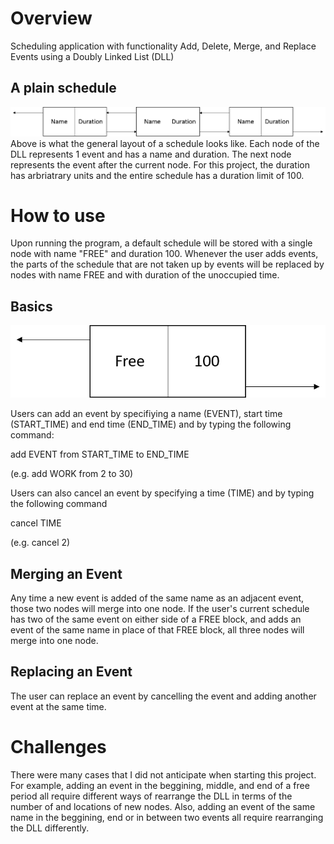 # Overview
Scheduling application with functionality Add, Delete, Merge, and Replace Events using a Doubly Linked List (DLL)

## A plain schedule
![](img/ListExample.png)
Above is what the general layout of a schedule looks like. Each node of the DLL represents 1 event and has a name and duration. The next node represents the event after the current node. For this project, the duration has arbriatrary units and the entire schedule has a duration limit of 100.

# How to use

Upon running the program, a default schedule will be stored with a single node with name "FREE" and duration 100. Whenever the user adds events, the parts of the schedule that are not taken up by events will be replaced by nodes with name FREE and with duration of the unoccupied time.

## Basics

![](img/free.png)

Users can add an event by specifiying a name (EVENT), start time (START_TIME) and end time (END_TIME) and by typing the following command:

add EVENT from START_TIME to END_TIME

(e.g. add WORK from 2 to 30)

Users can also cancel an event by specifying a time (TIME) and by typing the following command

cancel TIME

(e.g. cancel 2)

## Merging an Event
Any time a new event is added of the same name as an adjacent event, those two nodes will merge into one node. If the user's current schedule has two of the same event on either side of a FREE block, and adds an event of the same name in place of that FREE block, all three nodes will merge into one node.

## Replacing an Event
The user can replace an event by cancelling the event and adding another event at the same time.

# Challenges

There were many cases that I did not anticipate when starting this project. For example, adding an event in the beggining, middle, and end of a free period all require different ways of rearrange the DLL in terms of the number of and locations of new nodes. Also, adding an event of the same name in the beggining, end or in between two events all require rearranging the DLL differently.
